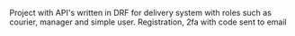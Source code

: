 Project with API's written in DRF for delivery system with roles such as courier, manager and simple user.
Registration, 2fa with code sent to email
